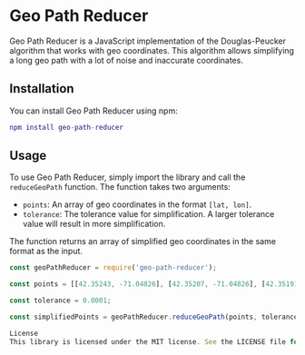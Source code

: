 # Geo Path Reducer

Geo Path Reducer is a JavaScript implementation of the Douglas-Peucker algorithm that works with geo coordinates. This algorithm allows simplifying a long geo path with a lot of noise and inaccurate coordinates.

## Installation

You can install Geo Path Reducer using npm:

```lua
npm install geo-path-reducer
```

## Usage

To use Geo Path Reducer, simply import the library and call the `reduceGeoPath` function. The function takes two arguments:

- `points`: An array of geo coordinates in the format `[lat, lon]`.
- `tolerance`: The tolerance value for simplification. A larger tolerance value will result in more simplification.

The function returns an array of simplified geo coordinates in the same format as the input.

```javascript
const geoPathReducer = require('geo-path-reducer');

const points = [[42.35243, -71.04826], [42.35207, -71.04826], [42.35191, -71.04817], [42.35178, -71.04802], [42.35175, -71.04799], [42.35172, -71.04787], [42.35173, -71.04764], [42.35177, -71.04736], [42.35184, -71.04715], [42.35189, -71.04707], [42.35198, -71.04697], [42.35212, -71.04691], [42.35238, -71.04691], [42.35267, -71.04696], [42.35289, -71.04702], [42.35306, -71.04709], [42.35315, -71.04713], [42.35318, -71.04715], [42.35326, -71.04721], [42.35336, -71.04729], [42.35354, -71.04748], [42.35361, -71.04755], [42.35373, -71.04767], [42.35386, -71.04776], [42.35415, -71.0479], [42.35437, -71.04799], [42.35457, -71.04811], [42.35478, -71.04825], [42.35499, -71.04839], [42.35519, -71.04853], [42.35538, -71.04868], [42.35556, -71.04885], [42.35574, -71.04903], [42.3559, -71.04922], [42.35605, -71.04944], [42.35617, -71.04965], [42.35628, -71.04988], [42.35636, -71.0501], [42.35643, -71.05033], [42.35647, -71.05053], [42.35648, -71.05077], [42.35647, -71.0509]];

const tolerance = 0.0001;

const simplifiedPoints = geoPathReducer.reduceGeoPath(points, tolerance);

License
This library is licensed under the MIT license. See the LICENSE file for more details.
